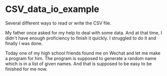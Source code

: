 # CSV_data_io_example
Several different ways to read or write the CSV file.

My father once asked for my help to deal with some data. And at that time, I didn't have enough proficiency to finish it quickly. I struggled to do it and finally I was done. 

Today one of my high school friends found me on Wechat and let me make a program for him. The program is supposed to generate a random name which is in a list of given names. And that is supposed to be easy to be finished for me now.
